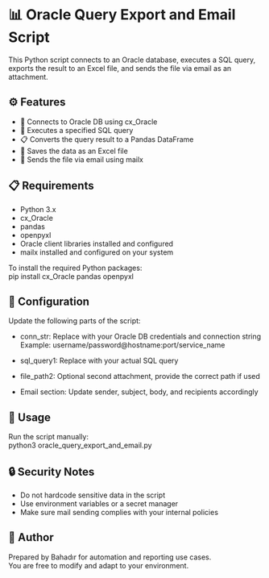 # :bar_chart: Oracle Query Export and Email Script

This Python script connects to an Oracle database, executes a SQL query, exports the result to an Excel file, and sends the file via email as an attachment.

## :gear: Features

- :link: Connects to Oracle DB using cx_Oracle
- :page_facing_up: Executes a specified SQL query
- :clipboard: Converts the query result to a Pandas DataFrame
- :floppy_disk: Saves the data as an Excel file
- :email: Sends the file via email using mailx

## :clipboard: Requirements

- Python 3.x
- cx_Oracle
- pandas
- openpyxl
- Oracle client libraries installed and configured
- mailx installed and configured on your system

To install the required Python packages:  
pip install cx_Oracle pandas openpyxl

## :wrench: Configuration

Update the following parts of the script:

- conn_str: Replace with your Oracle DB credentials and connection string  
  Example: username/password@hostname:port/service_name

- sql_query1: Replace with your actual SQL query

- file_path2: Optional second attachment, provide the correct path if used

- Email section: Update sender, subject, body, and recipients accordingly

## :rocket: Usage

Run the script manually:  
python3 oracle_query_export_and_email.py

## :lock: Security Notes

- Do not hardcode sensitive data in the script  
- Use environment variables or a secret manager  
- Make sure mail sending complies with your internal policies

## :bust_in_silhouette: Author

Prepared by Bahadır for automation and reporting use cases.  
You are free to modify and adapt to your environment.
